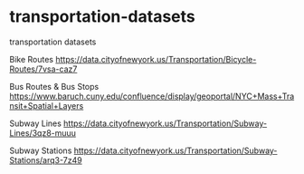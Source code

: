 # transportation-datasets
transportation datasets

Bike Routes
https://data.cityofnewyork.us/Transportation/Bicycle-Routes/7vsa-caz7

Bus Routes & Bus Stops
https://www.baruch.cuny.edu/confluence/display/geoportal/NYC+Mass+Transit+Spatial+Layers

Subway Lines
https://data.cityofnewyork.us/Transportation/Subway-Lines/3qz8-muuu

Subway Stations
https://data.cityofnewyork.us/Transportation/Subway-Stations/arq3-7z49

